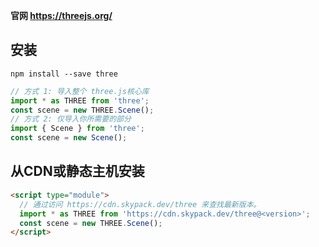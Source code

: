 **官网 https://threejs.org/**
## 安装
`npm install --save three`
```js
// 方式 1: 导入整个 three.js核心库
import * as THREE from 'three';
const scene = new THREE.Scene();
// 方式 2: 仅导入你所需要的部分
import { Scene } from 'three';
const scene = new Scene();
```
## 从CDN或静态主机安装
```html
<script type="module">
  // 通过访问 https://cdn.skypack.dev/three 来查找最新版本。
  import * as THREE from 'https://cdn.skypack.dev/three@<version>';
  const scene = new THREE.Scene();
</script>
```
